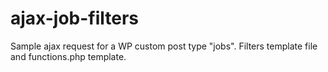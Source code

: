 # ajax-job-filters

Sample ajax request for a WP custom post type "jobs". Filters template file and functions.php template. 
